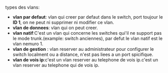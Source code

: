 types des vlans:
- **vlan par defaut**: vlan qui creer par defaut dans le switch, port toujour le **ID 1**, on ne peut ni supprimer ni modifier ce vlan.
- **vlan de donnees**: vlan qui on peut creer.
- **vlan natif**:C'est un vlan qui concerne les switches qui'il ne support pas le mode trunk.(example: switch anciennes), par defut le vlan natif est le vlan nemuro 1. 
- **vlan de gestion** : vlan reserver au administrateur pour configurer le switch localment ou a distance, n'est pas liees a un port spicifique.
- **vlan de vois ip**:c'est un vlan reserver au telephone de vois ip.c'est un vlan reserver au telephone qui de vois ip.